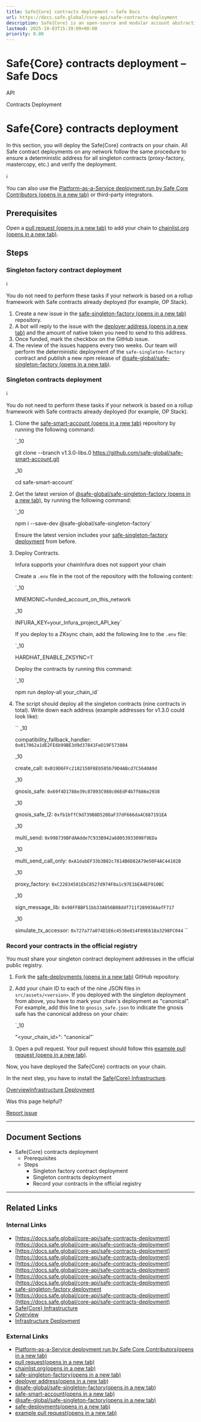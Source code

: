 ```yaml
---
title: Safe{Core} contracts deployment – Safe Docs
url: https://docs.safe.global/core-api/safe-contracts-deployment
description: Safe{Core} is an open-source and modular account abstraction stack. Learn about its features and how to use it.
lastmod: 2025-10-03T15:39:09+00:00
priority: 0.80
---
```


# Safe{Core} contracts deployment – Safe Docs

API

Contracts Deployment

# Safe{Core} contracts deployment

In this section, you will deploy the Safe{Core} contracts on your chain. All Safe contract deployments on any network follow the same procedure to ensure a deterministic address for all singleton contracts (proxy-factory, mastercopy, etc.) and verify the deployment.

ℹ️

You can also use the [Platform-as-a-Service deployment run by Safe Core Contributors (opens in a new tab)](https://noteforms.com/forms/request-safe-ui-and-infra-support-4weugt) or third-party integrators.

## Prerequisites

Open a [pull request (opens in a new tab)](https://github.com/ethereum-lists/chains) to add your chain to [chainlist.org (opens in a new tab)](https://chainlist.org/).

## Steps

### Singleton factory contract deployment

ℹ️

You do not need to perform these tasks if your network is based on a rollup framework with Safe contracts already deployed (for example, OP Stack).

1. Create a new issue in the [safe-singleton-factory (opens in a new tab)](https://github.com/safe-global/safe-singleton-factory/issues/new?assignees=&labels=&projects=&template=new_chain.yml&title=%5BNew+chain%5D%3A+) repository.
2. A bot will reply to the issue with the [deployer address (opens in a new tab)](https://github.com/safe-global/safe-singleton-factory/?tab=readme-ov-file#expected-addresses) and the amount of native token you need to send to this address.
3. Once funded, mark the checkbox on the GitHub issue.
4. The review of the issues happens every two weeks. Our team will perform the deterministic deployment of the `safe-singleton-factory` contract and publish a new npm release of [@safe-global/safe-singleton-factory (opens in a new tab)](https://www.npmjs.com/package/@safe-global/safe-singleton-factory).

### Singleton contracts deployment

ℹ️

You do not need to perform these tasks if your network is based on a rollup framework with Safe contracts already deployed (for example, OP Stack).

1. Clone the [safe-smart-account (opens in a new tab)](https://github.com/safe-global/safe-smart-account) repository by running the following command:

   `_10

   git clone --branch v1.3.0-libs.0 https://github.com/safe-global/safe-smart-account.git

   _10

   cd safe-smart-account`
2. Get the latest version of [@safe-global/safe-singleton-factory (opens in a new tab)](https://www.npmjs.com/package/@safe-global/safe-singleton-factory), by running the following command:

   `_10

   npm i --save-dev @safe-global/safe-singleton-factory`

   Ensure the latest version includes your [safe-singleton-factory deployment](/core-api/safe-contracts-deployment#singleton-factory-contract-deployment) from before.
3. Deploy Contracts.



   Infura supports your chainInfura does not support your chain

   Create a `.env` file in the root of the repository with the following content:

   `_10

   MNEMONIC=funded_account_on_this_network

   _10

   INFURA_KEY=your_Infura_project_API_key`

   If you deploy to a ZKsync chain, add the following line to the `.env` file:

   `_10

   HARDHAT_ENABLE_ZKSYNC=1`

   Deploy the contracts by running this command:

   `_10

   npm run deploy-all your_chain_id`
4. The script should deploy all the singleton contracts (nine contracts in total). Write down each address (example addresses for v1.3.0 could look like):

   `` _10

   compatibility_fallback_handler: `0x017062a1dE2FE6b99BE3d9d37841FeD19F573804`

   _10

   create_call: `0xB19D6FFc2182150F8Eb585b79D4ABcd7C5640A9d`

   _10

   gnosis_safe: `0x69f4D1788e39c87893C980c06EdF4b7f686e2938`

   _10

   gnosis_safe_l2: `0xfb1bffC9d739B8D520DaF37dF666da4C687191EA`

   _10

   multi_send: `0x998739BFdAAdde7C933B942a68053933098f9EDa`

   _10

   multi_send_call_only: `0xA1dabEF33b3B82c7814B6D82A79e50F4AC44102B`

   _10

   proxy_factory: `0xC22834581EbC8527d974F8a1c97E1bEA4EF910BC`

   _10

   sign_message_lib: `0x98FFBBF51bb33A056B08ddf711f289936AafF717`

   _10

   simulate_tx_accessor: `0x727a77a074D1E6c4530e814F89E618a3298FC044` ``

### Record your contracts in the official registry

You must share your singleton contract deployment addresses in the official public registry.

1. Fork the [safe-deployments (opens in a new tab)](https://github.com/safe-global/safe-deployments) GitHub repository.
2. Add your chain ID to each of the nine JSON files in `src/assets/<version>`. If you deployed with the singleton deployment from above, you have to mark your chain's deployment as "canonical".
   For example, add this line to `gnosis_safe.json` to indicate the gnosis safe has the canonical address on your chain:

   `_10

   "<your_chain_id>": "canonical"`
3. Open a pull request. Your pull request should follow this [example pull request (opens in a new tab)](https://github.com/safe-global/safe-deployments/pull/679).

Now, you have deployed the Safe{Core} contracts on your chain.

In the next step, you have to install the [Safe{Core} Infrastructure](/core-api/safe-infrastructure-deployment).

[Overview](/core-api/safe-installation-overview "Overview")[Infrastructure Deployment](/core-api/safe-infrastructure-deployment "Infrastructure Deployment")

Was this page helpful?

[Report issue](https://github.com/safe-global/safe-docs/issues/new?assignees=&labels=nextra-feedback&projects=&template=nextra-feedback.yml&title=%5BFeedback%5D+)

---

## Document Sections

- Safe{Core} contracts deployment
  - Prerequisites
  - Steps
    - Singleton factory contract deployment
    - Singleton contracts deployment
    - Record your contracts in the official registry

---

## Related Links

### Internal Links

- [https://docs.safe.global/core-api/safe-contracts-deployment](https://docs.safe.global/core-api/safe-contracts-deployment)
- [https://docs.safe.global/core-api/safe-contracts-deployment](https://docs.safe.global/core-api/safe-contracts-deployment)
- [https://docs.safe.global/core-api/safe-contracts-deployment](https://docs.safe.global/core-api/safe-contracts-deployment)
- [https://docs.safe.global/core-api/safe-contracts-deployment](https://docs.safe.global/core-api/safe-contracts-deployment)
- [safe-singleton-factory deployment](https://docs.safe.global/core-api/safe-contracts-deployment)
- [https://docs.safe.global/core-api/safe-contracts-deployment](https://docs.safe.global/core-api/safe-contracts-deployment)
- [Safe{Core} Infrastructure](https://docs.safe.global/core-api/safe-infrastructure-deployment)
- [Overview](https://docs.safe.global/core-api/safe-installation-overview)
- [Infrastructure Deployment](https://docs.safe.global/core-api/safe-infrastructure-deployment)

### External Links

- [Platform-as-a-Service deployment run by Safe Core Contributors(opens in a new tab)](https://noteforms.com/forms/request-safe-ui-and-infra-support-4weugt)
- [pull request(opens in a new tab)](https://github.com/ethereum-lists/chains)
- [chainlist.org(opens in a new tab)](https://chainlist.org)
- [safe-singleton-factory(opens in a new tab)](https://github.com/safe-global/safe-singleton-factory/issues/new?assignees=&labels=&projects=&template=new_chain.yml&title=%5BNew+chain%5D%3A+)
- [deployer address(opens in a new tab)](https://github.com/safe-global/safe-singleton-factory/?tab=readme-ov-file)
- [@safe-global/safe-singleton-factory(opens in a new tab)](https://www.npmjs.com/package/@safe-global/safe-singleton-factory)
- [safe-smart-account(opens in a new tab)](https://github.com/safe-global/safe-smart-account)
- [@safe-global/safe-singleton-factory(opens in a new tab)](https://www.npmjs.com/package/@safe-global/safe-singleton-factory)
- [safe-deployments(opens in a new tab)](https://github.com/safe-global/safe-deployments)
- [example pull request(opens in a new tab)](https://github.com/safe-global/safe-deployments/pull/679)
